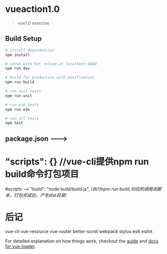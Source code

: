 # vueaction1.0

> vue1.0 exercise

## Build Setup

``` bash
# install dependencies
npm install

# serve with hot reload at localhost:8080
npm run dev

# build for production with minification
npm run build

# run unit tests
npm run unit

# run e2e tests
npm run e2e

# run all tests
npm test
```

 ## package.json --->
 # "scripts": {} //vue-cli提供npm run build命令打包项目
 #scripts --> "build": "node build/build.js", /*执行npm run build,对应的调用该脚本，打包完成后，产生dist目录*/

# 后记
vue-cli
vue-resource
vue-router
better-scroll
webpack
stylus
es6
eslint

For detailed explanation on how things work, checkout the [guide](http://vuejs-templates.github.io/webpack/) and [docs for vue-loader](http://vuejs.github.io/vue-loader).
